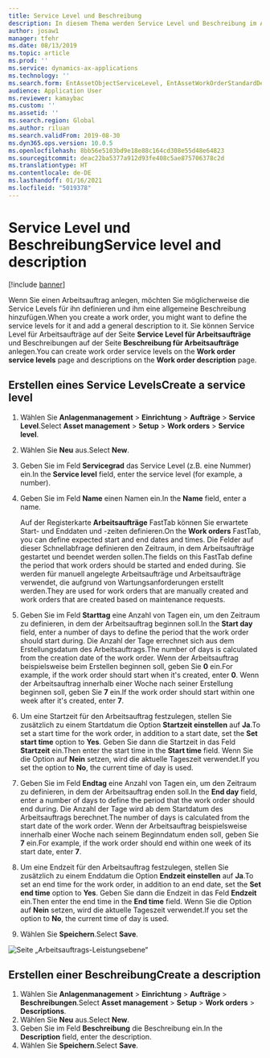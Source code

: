 ```yaml
---
title: Service Level und Beschreibung
description: In diesem Thema werden Service Level und Beschreibung im Anlagenmanagement erläutert.
author: josaw1
manager: tfehr
ms.date: 08/13/2019
ms.topic: article
ms.prod: ''
ms.service: dynamics-ax-applications
ms.technology: ''
ms.search.form: EntAssetObjectServiceLevel, EntAssetWorkOrderStandardDescription, EntAssetWorkOrderServiceLevel, EntAssetServiceLevelLookup
audience: Application User
ms.reviewer: kamaybac
ms.custom: ''
ms.assetid: ''
ms.search.region: Global
ms.author: riluan
ms.search.validFrom: 2019-08-30
ms.dyn365.ops.version: 10.0.5
ms.openlocfilehash: 8bb56e5103bd9e18e88c164cd308e55d48e64823
ms.sourcegitcommit: deac22ba5377a912d93fe408c5ae875706378c2d
ms.translationtype: HT
ms.contentlocale: de-DE
ms.lasthandoff: 01/16/2021
ms.locfileid: "5019378"
---
```

# <a name="service-level-and-description"></a><span data-ttu-id="a16c0-103">Service Level und Beschreibung</span><span class="sxs-lookup"><span data-stu-id="a16c0-103">Service level and description</span></span>

[!include [banner](../../includes/banner.md)]

 

<span data-ttu-id="a16c0-104">Wenn Sie einen Arbeitsauftrag anlegen, möchten Sie möglicherweise die Service Levels für ihn definieren und ihm eine allgemeine Beschreibung hinzufügen.</span><span class="sxs-lookup"><span data-stu-id="a16c0-104">When you create a work order, you might want to define the service levels for it and add a general description to it.</span></span> <span data-ttu-id="a16c0-105">Sie können Service Level für Arbeitsaufträge auf der Seite **Service Level für Arbeitsaufträge** und Beschreibungen auf der Seite **Beschreibung für Arbeitsaufträge** anlegen.</span><span class="sxs-lookup"><span data-stu-id="a16c0-105">You can create work order service levels on the **Work order service levels** page and descriptions on the **Work order description** page.</span></span>

## <a name="create-a-service-level"></a><span data-ttu-id="a16c0-106">Erstellen eines Service Levels</span><span class="sxs-lookup"><span data-stu-id="a16c0-106">Create a service level</span></span>

1. <span data-ttu-id="a16c0-107">Wählen Sie **Anlagenmanagement** \> **Einrichtung** \> **Aufträge** \> **Service Level**.</span><span class="sxs-lookup"><span data-stu-id="a16c0-107">Select **Asset management** \> **Setup** \> **Work orders** \> **Service level**.</span></span>
2. <span data-ttu-id="a16c0-108">Wählen Sie **Neu** aus.</span><span class="sxs-lookup"><span data-stu-id="a16c0-108">Select **New**.</span></span>
3. <span data-ttu-id="a16c0-109">Geben Sie im Feld **Servicegrad** das Service Level (z.B. eine Nummer) ein.</span><span class="sxs-lookup"><span data-stu-id="a16c0-109">In the **Service level** field, enter the service level (for example, a number).</span></span>
4. <span data-ttu-id="a16c0-110">Geben Sie im Feld **Name** einen Namen ein.</span><span class="sxs-lookup"><span data-stu-id="a16c0-110">In the **Name** field, enter a name.</span></span>

    <span data-ttu-id="a16c0-111">Auf der Registerkarte **Arbeitsaufträge** FastTab können Sie erwartete Start- und Enddaten und -zeiten definieren.</span><span class="sxs-lookup"><span data-stu-id="a16c0-111">On the **Work orders** FastTab, you can define expected start and end dates and times.</span></span> <span data-ttu-id="a16c0-112">Die Felder auf dieser Schnellabfrage definieren den Zeitraum, in dem Arbeitsaufträge gestartet und beendet werden sollen.</span><span class="sxs-lookup"><span data-stu-id="a16c0-112">The fields on this FastTab define the period that work orders should be started and ended during.</span></span> <span data-ttu-id="a16c0-113">Sie werden für manuell angelegte Arbeitsaufträge und Arbeitsaufträge verwendet, die aufgrund von Wartungsanforderungen erstellt werden.</span><span class="sxs-lookup"><span data-stu-id="a16c0-113">They are used for work orders that are manually created and work orders that are created based on maintenance requests.</span></span> 

5. <span data-ttu-id="a16c0-114">Geben Sie im Feld **Starttag** eine Anzahl von Tagen ein, um den Zeitraum zu definieren, in dem der Arbeitsauftrag beginnen soll.</span><span class="sxs-lookup"><span data-stu-id="a16c0-114">In the **Start day** field, enter a number of days to define the period that the work order should start during.</span></span> <span data-ttu-id="a16c0-115">Die Anzahl der Tage errechnet sich aus dem Erstellungsdatum des Arbeitsauftrags.</span><span class="sxs-lookup"><span data-stu-id="a16c0-115">The number of days is calculated from the creation date of the work order.</span></span> <span data-ttu-id="a16c0-116">Wenn der Arbeitsauftrag beispielsweise beim Erstellen beginnen soll, geben Sie **0** ein.</span><span class="sxs-lookup"><span data-stu-id="a16c0-116">For example, if the work order should start when it's created, enter **0**.</span></span> <span data-ttu-id="a16c0-117">Wenn der Arbeitsauftrag innerhalb einer Woche nach seiner Erstellung beginnen soll, geben Sie **7** ein.</span><span class="sxs-lookup"><span data-stu-id="a16c0-117">If the work order should start within one week after it's created, enter **7**.</span></span>
6. <span data-ttu-id="a16c0-118">Um eine Startzeit für den Arbeitsauftrag festzulegen, stellen Sie zusätzlich zu einem Startdatum die Option **Startzeit einstellen** auf **Ja**.</span><span class="sxs-lookup"><span data-stu-id="a16c0-118">To set a start time for the work order, in addition to a start date, set the **Set start time** option to **Yes**.</span></span> <span data-ttu-id="a16c0-119">Geben Sie dann die Startzeit in das Feld **Startzeit** ein.</span><span class="sxs-lookup"><span data-stu-id="a16c0-119">Then enter the start time in the **Start time** field.</span></span> <span data-ttu-id="a16c0-120">Wenn Sie die Option auf **Nein** setzen, wird die aktuelle Tageszeit verwendet.</span><span class="sxs-lookup"><span data-stu-id="a16c0-120">If you set the option to **No**, the current time of day is used.</span></span>
7. <span data-ttu-id="a16c0-121">Geben Sie im Feld **Endtag** eine Anzahl von Tagen ein, um den Zeitraum zu definieren, in dem der Arbeitsauftrag enden soll.</span><span class="sxs-lookup"><span data-stu-id="a16c0-121">In the **End day** field, enter a number of days to define the period that the work order should end during.</span></span> <span data-ttu-id="a16c0-122">Die Anzahl der Tage wird ab dem Startdatum des Arbeitsauftrags berechnet.</span><span class="sxs-lookup"><span data-stu-id="a16c0-122">The number of days is calculated from the start date of the work order.</span></span> <span data-ttu-id="a16c0-123">Wenn der Arbeitsauftrag beispielsweise innerhalb einer Woche nach seinem Beginndatum enden soll, geben Sie **7** ein.</span><span class="sxs-lookup"><span data-stu-id="a16c0-123">For example, if the work order should end within one week of its start date, enter **7**.</span></span>
8. <span data-ttu-id="a16c0-124">Um eine Endzeit für den Arbeitsauftrag festzulegen, stellen Sie zusätzlich zu einem Enddatum die Option **Endzeit einstellen** auf **Ja**.</span><span class="sxs-lookup"><span data-stu-id="a16c0-124">To set an end time for the work order, in addition to an end date, set the **Set end time** option to **Yes**.</span></span> <span data-ttu-id="a16c0-125">Geben Sie dann die Endzeit in das Feld **Endzeit** ein.</span><span class="sxs-lookup"><span data-stu-id="a16c0-125">Then enter the end time in the **End time** field.</span></span> <span data-ttu-id="a16c0-126">Wenn Sie die Option auf **Nein** setzen, wird die aktuelle Tageszeit verwendet.</span><span class="sxs-lookup"><span data-stu-id="a16c0-126">If you set the option to **No**, the current time of day is used.</span></span>
9. <span data-ttu-id="a16c0-127">Wählen Sie **Speichern**.</span><span class="sxs-lookup"><span data-stu-id="a16c0-127">Select **Save**.</span></span>

![Seite „Arbeitsauftrags-Leistungsebene“](media/19-setup-for-work-orders.png)

## <a name="create-a-description"></a><span data-ttu-id="a16c0-129">Erstellen einer Beschreibung</span><span class="sxs-lookup"><span data-stu-id="a16c0-129">Create a description</span></span>

1. <span data-ttu-id="a16c0-130">Wählen Sie **Anlagenmanagement** \> **Einrichtung** \> **Aufträge** \> **Beschreibungen**.</span><span class="sxs-lookup"><span data-stu-id="a16c0-130">Select **Asset management** \> **Setup** \> **Work orders** \> **Descriptions**.</span></span>
2. <span data-ttu-id="a16c0-131">Wählen Sie **Neu** aus.</span><span class="sxs-lookup"><span data-stu-id="a16c0-131">Select **New**.</span></span>
3. <span data-ttu-id="a16c0-132">Geben Sie im Feld **Beschreibung** die Beschreibung ein.</span><span class="sxs-lookup"><span data-stu-id="a16c0-132">In the **Description** field, enter the description.</span></span>
4. <span data-ttu-id="a16c0-133">Wählen Sie **Speichern**.</span><span class="sxs-lookup"><span data-stu-id="a16c0-133">Select **Save**.</span></span>
